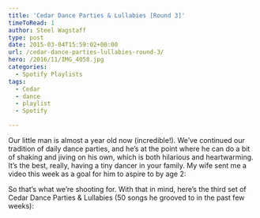 ```yaml
---
title: 'Cedar Dance Parties & Lullabies [Round 3]'
timeToRead: 1 
author: Steel Wagstaff
type: post
date: 2015-03-04T15:59:02+00:00
url: /cedar-dance-parties-lullabies-round-3/
hero: /2016/11/IMG_4058.jpg
categories:
  - Spotify Playlists
tags:
  - Cedar
  - dance
  - playlist
  - Spotify

---
```

Our little man is almost a year old now (incredible!). We&#8217;ve continued our tradition of daily dance parties, and he&#8217;s at the point where he can do a bit of shaking and jiving on his own, which is both hilarious and heartwarming. It&#8217;s the best, really, having a tiny dancer in your family. My wife sent me a video this week as a goal for him to aspire to by age 2:

So that&#8217;s what we&#8217;re shooting for. With that in mind, here&#8217;s the third set of Cedar Dance Parties & Lullabies (50 songs he grooved to in the past few weeks):